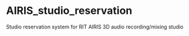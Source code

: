 # AIRIS_studio_reservation
Studio reservation system for RIT AIRIS 3D audio recording/mixing studio
